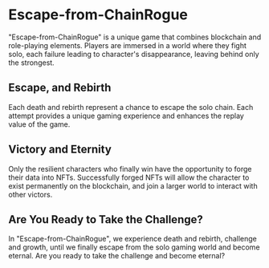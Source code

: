 # Escape-from-ChainRogue

"Escape-from-ChainRogue" is a unique game that combines blockchain and role-playing elements. Players are immersed in a world where they fight solo, each failure leading to character's disappearance, leaving behind only the strongest.

## Escape, and Rebirth

Each death and rebirth represent a chance to escape the solo chain. Each attempt provides a unique gaming experience and enhances the replay value of the game.

## Victory and Eternity

Only the resilient characters who finally win have the opportunity to forge their data into NFTs. Successfully forged NFTs will allow the character to exist permanently on the blockchain, and join a larger world to interact with other victors.

## Are You Ready to Take the Challenge?

In "Escape-from-ChainRogue", we experience death and rebirth, challenge and growth, until we finally escape from the solo gaming world and become eternal. Are you ready to take the challenge and become eternal?
